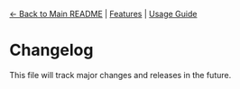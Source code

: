 [//]: # (Navigation)
[← Back to Main README](../README.md) | [Features](features.md) | [Usage Guide](usage.md)

# Changelog

This file will track major changes and releases in the future. 
